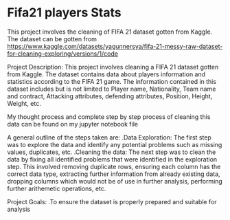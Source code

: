 # Fifa21 players Stats
 
This project involves the cleaning of FIFA 21 dataset gotten from Kaggle. The dataset can be gotten from https://www.kaggle.com/datasets/yagunnersya/fifa-21-messy-raw-dataset-for-cleaning-exploring/versions/1/code

Project Description:
This project involves cleaning a FIFA 21 dataset gotten from Kaggle. The dataset contains data about players information and statistics according to the FIFA 21 game. The information contained in this dataset includes but is not limited to Player name, Nationality, Team name and contract, Attacking attributes, defending attributes, Position, Height, Weight, etc.

My thought process and complete step by step process of cleaning this data can be found on my jupyter notebook file

A general outline of the steps taken are:
.Data Exploration: The first step was to explore the data and identify any potential problems such as missing values, duplicates, etc.
.Cleaning the data: The next step was to clean the data by fixing all identified problems that were identified in the exploration step. This involved removing duplicate rows, ensuring each column has the correct data type, extracting further information from already existing data, dropping columns which would not be of use in further analysis, performing further arithemetic operations, etc.

Project Goals:
.To ensure the dataset is properly prepared and suitable for analysis

